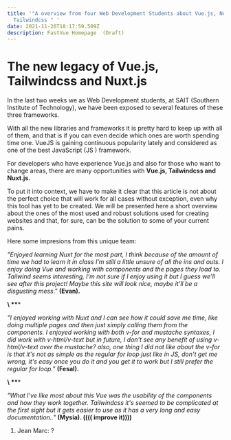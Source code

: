 ```yaml
---
title: '"A overview from four Web Development Students about Vue.js, Nuxt.js and
  Tailwindcss " '
date: 2021-11-26T18:17:59.509Z
description: FastVue Homepage  (Draft)
---
```

# **The new legacy of Vue.js, Tailwindcss and Nuxt.js**



In the last two weeks we as Web Development students, at SAIT (Southern Institute of Technology), we have been exposed to several features of these three frameworks.

With all the new libraries and frameworks it is pretty hard to keep up with all of them, and that is if you can even decide which ones are worth spending time one. VueJS is gaining continuous popularity lately and considered as one of the best JavaScript (JS ) framework.

For developers who have experience Vue.js and also for those who want to change areas, there are many opportunities with **Vue.js, Tailwindcss and Nuxt.js.**

To put it into context, we have to make it clear that this article is not about the perfect choice that will work for all cases without exception, even why this tool has yet to be created. We will be presented here a short overview about the  ones of the most used and robust solutions used for creating websites and that, for sure, can be the solution to some of your current pains.



Here some impresions from this unique team:

 *"Enjoyed learning Nuxt for the most part, I think because of the amount of time we had to learn it in class I’m still a little unsure of all the ins and outs. I enjoy doing Vue and working with components and the pages they load to. Tailwind seems interesting, I’m not sure if I enjoy using it but I guess we’ll see after this project! Maybe this site will look nice, maybe it’ll be a disgusting mess."* **(Evan).**

 **\    \*\****

*"I enjoyed working with Nuxt and I can see how it could save me time, like doing multiple pages and then just simply calling them from the components. I enjoyed working with both v-for and mustache syntaxes, I did work with v-html/v-text but in future, I don't see any benefit of using v-html/v-text over the mustache? also, one thing I did not like about the v-for is that it's not as simple as the regular for loop just like in JS, don't get me wrong, it's easy once you do it and you get it to work but I still prefer the regular for loop."* **(Fesal).**

 **\    \*\****

*"What I've like most about this Vue was the usability of the components and how they work together. Tailwindcss it's seemed to be complicated at the first sight but it gets easier to use as it has a very long and easy documentation.."* **(Mysia). (((( improve it))))**

1. Jean Marc: ?